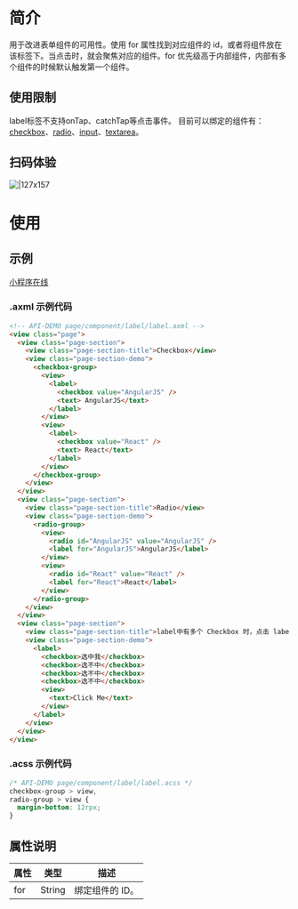 # 简介
用于改进表单组件的可用性。使用 for 属性找到对应组件的 id，或者将组件放在该标签下。当点击时，就会聚焦对应的组件。for 优先级高于内部组件，内部有多个组件的时候默认触发第一个组件。

## 使用限制
label标签不支持onTap、catchTap等点击事件。
目前可以绑定的组件有：[checkbox](https://opendocs.alipay.com/mini/component/checkbox)、[radio](https://opendocs.alipay.com/mini/component/radio)、[input](https://opendocs.alipay.com/mini/component/input)、[textarea](https://opendocs.alipay.com/mini/component/textarea)。

## 扫码体验
![|127x157](https://gw.alipayobjects.com/zos/skylark/80846e43-3df4-4711-aa73-04f4af3e70a5/2018/jpeg/a9c328e5-d510-4a26-8595-0cd380313c7c.jpeg#align=left&display=inline&height=1906&margin=%5Bobject%20Object%5D&originHeight=1906&originWidth=1540&status=done&style=none&width=128)

# 使用

## 示例

[小程序在线](https://opendocs.alipay.com/examples/0b19b0be-923b-43d5-a021-d27ee544cc88)

### .axml 示例代码
```html
<!-- API-DEMO page/component/label/label.axml -->
<view class="page">
  <view class="page-section">
    <view class="page-section-title">Checkbox</view>
    <view class="page-section-demo">
      <checkbox-group>
        <view>
          <label>
            <checkbox value="AngularJS" />
            <text> AngularJS</text>
          </label>
        </view>
        <view>
          <label>
            <checkbox value="React" />
            <text> React</text>
          </label>
        </view>
      </checkbox-group>
    </view>
  </view>
  <view class="page-section">
    <view class="page-section-title">Radio</view>
    <view class="page-section-demo">
      <radio-group>
        <view>
          <radio id="AngularJS" value="AngularJS" />
          <label for="AngularJS">AngularJS</label>
        </view>
        <view>
          <radio id="React" value="React" />
          <label for="React">React</label>
        </view>
      </radio-group>
    </view>
  </view>
  <view class="page-section">
    <view class="page-section-title">label中有多个 Checkbox 时，点击 label 关联的元素选择第一个，例如点击的“Click Me”</view>
    <view class="page-section-demo">
      <label>
        <checkbox>选中我</checkbox>
        <checkbox>选不中</checkbox>
        <checkbox>选不中</checkbox>
        <checkbox>选不中</checkbox>
        <view>
          <text>Click Me</text>
        </view>
      </label>
    </view>
  </view>
</view>
```

### .acss 示例代码
```css
/* API-DEMO page/component/label/label.acss */
checkbox-group > view,
radio-group > view {
  margin-bottom: 12rpx;
}
```

## 属性说明
| **属性** | **类型** | **描述** |
| --- | --- | --- |
| for | String | 绑定组件的 ID。 |

